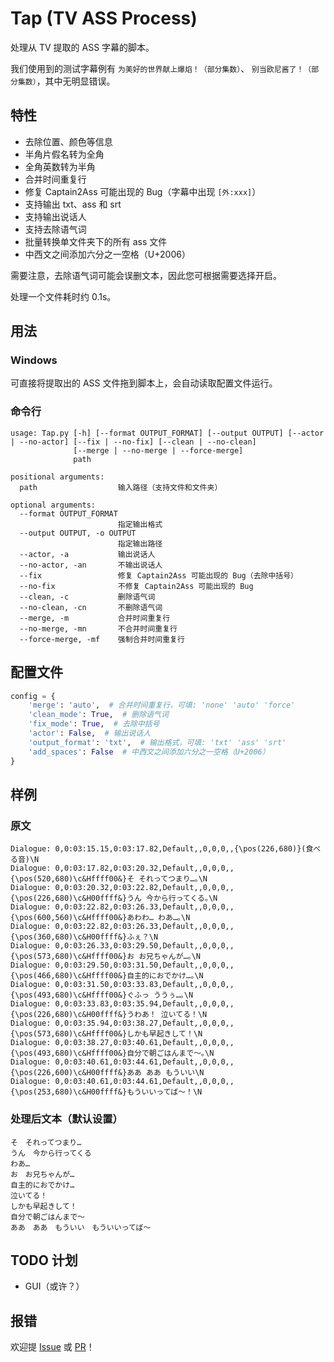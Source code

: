 # Tap (TV ASS Process)
处理从 TV 提取的 ASS 字幕的脚本。

我们使用到的测试字幕例有 `为美好的世界献上爆焰！（部分集数）`、 `别当欧尼酱了！（部分集数）`，其中无明显错误。

## 特性
- 去除位置、颜色等信息
- 半角片假名转为全角
- 全角英数转为半角
- 合并时间重复行
- 修复 Captain2Ass 可能出现的 Bug（字幕中出现 `[外:xxx]`）
- 支持输出 txt、ass 和 srt
- 支持输出说话人
- 支持去除语气词
- 批量转换单文件夹下的所有 ass 文件
- 中西文之间添加六分之一空格（U+2006）

需要注意，去除语气词可能会误删文本，因此您可根据需要选择开启。

处理一个文件耗时约 0.1s。

## 用法
### Windows
可直接将提取出的 ASS 文件拖到脚本上，会自动读取配置文件运行。

### 命令行
```
usage: Tap.py [-h] [--format OUTPUT_FORMAT] [--output OUTPUT] [--actor | --no-actor] [--fix | --no-fix] [--clean | --no-clean]
              [--merge | --no-merge | --force-merge]
              path

positional arguments:
  path                  输入路径（支持文件和文件夹）

optional arguments:
  --format OUTPUT_FORMAT
                        指定输出格式
  --output OUTPUT, -o OUTPUT
                        指定输出路径
  --actor, -a           输出说话人
  --no-actor, -an       不输出说话人
  --fix                 修复 Captain2Ass 可能出现的 Bug（去除中括号）
  --no-fix              不修复 Captain2Ass 可能出现的 Bug
  --clean, -c           删除语气词
  --no-clean, -cn       不删除语气词
  --merge, -m           合并时间重复行
  --no-merge, -mn       不合并时间重复行
  --force-merge, -mf    强制合并时间重复行
```

## 配置文件
```python
config = {
    'merge': 'auto',  # 合并时间重复行，可填: 'none' 'auto' 'force'
    'clean_mode': True,  # 删除语气词
    'fix_mode': True,  # 去除中括号
    'actor': False,  # 输出说话人
    'output_format': 'txt',  # 输出格式，可填: 'txt' 'ass' 'srt'
    'add_spaces': False  # 中西文之间添加六分之一空格（U+2006）
}
```

## 样例
### 原文
```
Dialogue: 0,0:03:15.15,0:03:17.82,Default,,0,0,0,,{\pos(226,680)}(食べる音)\N
Dialogue: 0,0:03:17.82,0:03:20.32,Default,,0,0,0,,{\pos(520,680)\c&Hffff00&}そ それってつまり…｡\N
Dialogue: 0,0:03:20.32,0:03:22.82,Default,,0,0,0,,{\pos(226,680)\c&H00ffff&}うん 今から行ってくる｡\N
Dialogue: 0,0:03:22.82,0:03:26.33,Default,,0,0,0,,{\pos(600,560)\c&Hffff00&}あわわ… わあ…｡\N
Dialogue: 0,0:03:22.82,0:03:26.33,Default,,0,0,0,,{\pos(360,680)\c&H00ffff&}ふぇ？\N
Dialogue: 0,0:03:26.33,0:03:29.50,Default,,0,0,0,,{\pos(573,680)\c&Hffff00&}お お兄ちゃんが…｡\N
Dialogue: 0,0:03:29.50,0:03:31.50,Default,,0,0,0,,{\pos(466,680)\c&Hffff00&}自主的におでかけ…｡\N
Dialogue: 0,0:03:31.50,0:03:33.83,Default,,0,0,0,,{\pos(493,680)\c&Hffff00&}ぐふっ ううぅ…｡\N
Dialogue: 0,0:03:33.83,0:03:35.94,Default,,0,0,0,,{\pos(226,680)\c&H00ffff&}うわあ！ 泣いてる！\N
Dialogue: 0,0:03:35.94,0:03:38.27,Default,,0,0,0,,{\pos(573,680)\c&Hffff00&}しかも早起きして！\N
Dialogue: 0,0:03:38.27,0:03:40.61,Default,,0,0,0,,{\pos(493,680)\c&Hffff00&}自分で朝ごはんまで～｡\N
Dialogue: 0,0:03:40.61,0:03:44.61,Default,,0,0,0,,{\pos(226,600)\c&H00ffff&}ああ ああ もういい\N
Dialogue: 0,0:03:40.61,0:03:44.61,Default,,0,0,0,,{\pos(253,680)\c&H00ffff&}もういいってば～！\N
```
### 处理后文本（默认设置）
```
そ　それってつまり…
うん　今から行ってくる
わあ…
お　お兄ちゃんが…
自主的におでかけ…
泣いてる！
しかも早起きして！
自分で朝ごはんまで～
ああ　ああ　もういい　もういいってば～
```

## TODO 计划
- GUI（或许？）

## 报错
欢迎提 [Issue](/issues) 或 [PR](/pulls)！